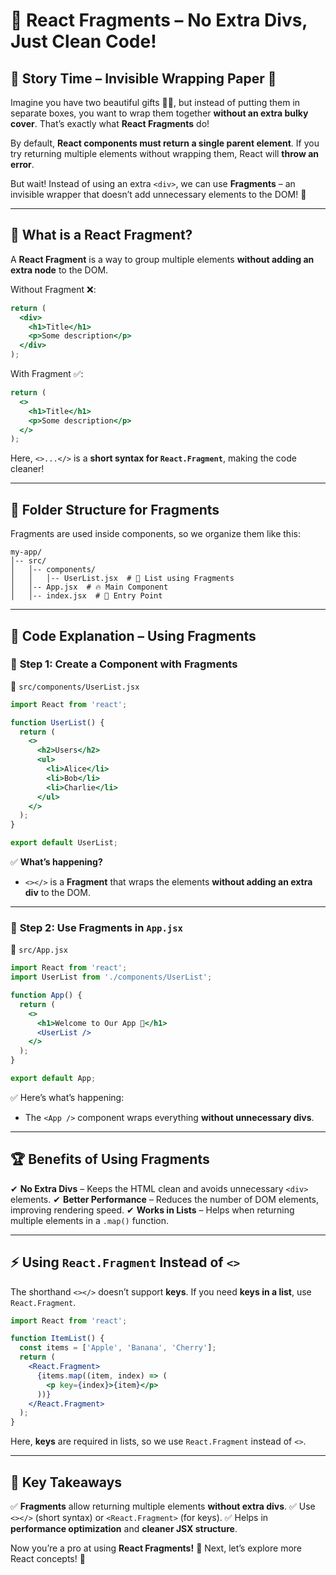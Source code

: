 # 🧩 React Fragments – No Extra Divs, Just Clean Code!

## 📖 **Story Time – Invisible Wrapping Paper 🎁**
Imagine you have two beautiful gifts 🎁🎁, but instead of putting them in separate boxes, you want to wrap them together **without an extra bulky cover**. That’s exactly what **React Fragments** do!

By default, **React components must return a single parent element**. If you try returning multiple elements without wrapping them, React will **throw an error**.

But wait! Instead of using an extra `<div>`, we can use **Fragments** – an invisible wrapper that doesn’t add unnecessary elements to the DOM! 🚀

---

## 🧐 **What is a React Fragment?**
A **React Fragment** is a way to group multiple elements **without adding an extra node** to the DOM.

Without Fragment ❌:
```jsx
return (
  <div>
    <h1>Title</h1>
    <p>Some description</p>
  </div>
);
```

With Fragment ✅:
```jsx
return (
  <>
    <h1>Title</h1>
    <p>Some description</p>
  </>
);
```
Here, `<>...</>` is a **short syntax for `React.Fragment`**, making the code cleaner!

---

## 📂 **Folder Structure for Fragments**
Fragments are used inside components, so we organize them like this:

```
my-app/
│-- src/
│   │-- components/
│   │   │-- UserList.jsx  # 👥 List using Fragments
│   │-- App.jsx  # 🔥 Main Component
│   │-- index.jsx  # 🚀 Entry Point
```

---

## 📝 **Code Explanation – Using Fragments**
### 🔹 **Step 1: Create a Component with Fragments**
📄 `src/components/UserList.jsx`
```jsx
import React from 'react';

function UserList() {
  return (
    <>
      <h2>Users</h2>
      <ul>
        <li>Alice</li>
        <li>Bob</li>
        <li>Charlie</li>
      </ul>
    </>
  );
}

export default UserList;
```
✅ **What’s happening?**
- `<></>` is a **Fragment** that wraps the elements **without adding an extra div** to the DOM.

---

### 🔹 **Step 2: Use Fragments in `App.jsx`**
📄 `src/App.jsx`
```jsx
import React from 'react';
import UserList from './components/UserList';

function App() {
  return (
    <>
      <h1>Welcome to Our App 🚀</h1>
      <UserList />
    </>
  );
}

export default App;
```
✅ Here’s what’s happening:
- The `<App />` component wraps everything **without unnecessary divs**.

---

## 🏆 **Benefits of Using Fragments**
✔ **No Extra Divs** – Keeps the HTML clean and avoids unnecessary `<div>` elements.
✔ **Better Performance** – Reduces the number of DOM elements, improving rendering speed.
✔ **Works in Lists** – Helps when returning multiple elements in a `.map()` function.

---

## ⚡ **Using `React.Fragment` Instead of `<>`**
The shorthand `<></>` doesn’t support **keys**. If you need **keys in a list**, use `React.Fragment`.

```jsx
import React from 'react';

function ItemList() {
  const items = ['Apple', 'Banana', 'Cherry'];
  return (
    <React.Fragment>
      {items.map((item, index) => (
        <p key={index}>{item}</p>
      ))}
    </React.Fragment>
  );
}
```
Here, **keys** are required in lists, so we use `React.Fragment` instead of `<>`.

---

## 🎯 **Key Takeaways**
✅ **Fragments** allow returning multiple elements **without extra divs**.
✅ Use `<></>` (short syntax) or `<React.Fragment>` (for keys).
✅ Helps in **performance optimization** and **cleaner JSX structure**.

Now you’re a pro at using **React Fragments!** 🎉 Next, let’s explore more React concepts! 🚀

